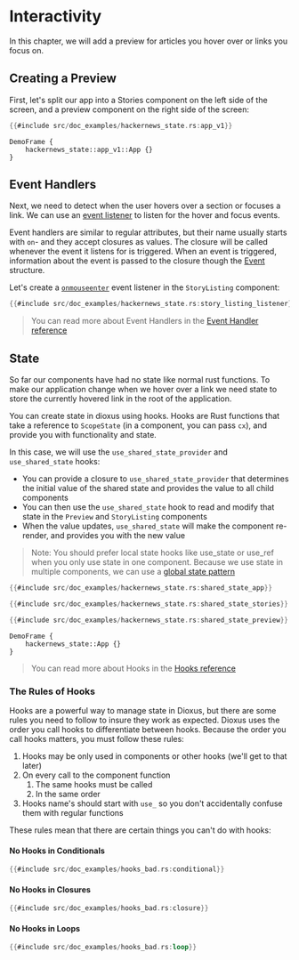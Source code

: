 # Interactivity

In this chapter, we will add a preview for articles you hover over or links you focus on.

## Creating a Preview

First, let's split our app into a Stories component on the left side of the screen, and a preview component on the right side of the screen:

```rust
{{#include src/doc_examples/hackernews_state.rs:app_v1}}
```

```inject-dioxus
DemoFrame {
    hackernews_state::app_v1::App {}
}
```

## Event Handlers

Next, we need to detect when the user hovers over a section or focuses a link. We can use an [event listener](../reference/event_handlers.md) to listen for the hover and focus events.

Event handlers are similar to regular attributes, but their name usually starts with `on`- and they accept closures as values. The closure will be called whenever the event it listens for is triggered. When an event is triggered, information about the event is passed to the closure though the [Event](https://docs.rs/dioxus/latest/dioxus/prelude/struct.Event.html) structure.

Let's create a [`onmouseenter`](https://docs.rs/dioxus/latest/dioxus/events/fn.onmouseenter.html) event listener in the `StoryListing` component:

```rust
{{#include src/doc_examples/hackernews_state.rs:story_listing_listener}}
```

> You can read more about Event Handlers in the [Event Handler reference](../reference/event_handlers.md)

## State

So far our components have had no state like normal rust functions. To make our application change when we hover over a link we need state to store the currently hovered link in the root of the application.

You can create state in dioxus using hooks. Hooks are Rust functions that take a reference to `ScopeState` (in a component, you can pass `cx`), and provide you with functionality and state.

In this case, we will use the `use_shared_state_provider` and `use_shared_state` hooks:

- You can provide a closure to `use_shared_state_provider` that determines the initial value of the shared state and provides the value to all child components
- You can then use the `use_shared_state` hook to read and modify that state in the `Preview` and `StoryListing` components
- When the value updates, `use_shared_state` will make the component re-render, and provides you with the new value

> Note: You should prefer local state hooks like use_state or use_ref when you only use state in one component. Because we use state in multiple components, we can use a [global state pattern](../reference/context.md)

```rust
{{#include src/doc_examples/hackernews_state.rs:shared_state_app}}
```

```rust
{{#include src/doc_examples/hackernews_state.rs:shared_state_stories}}
```

```rust
{{#include src/doc_examples/hackernews_state.rs:shared_state_preview}}
```

```inject-dioxus
DemoFrame {
    hackernews_state::App {}
}
```

> You can read more about Hooks in the [Hooks reference](../reference/hooks.md)

### The Rules of Hooks

Hooks are a powerful way to manage state in Dioxus, but there are some rules you need to follow to insure they work as expected. Dioxus uses the order you call hooks to differentiate between hooks. Because the order you call hooks matters, you must follow these rules:

1. Hooks may be only used in components or other hooks (we'll get to that later)
2. On every call to the component function
   1. The same hooks must be called
   2. In the same order
3. Hooks name's should start with `use_` so you don't accidentally confuse them with regular functions

These rules mean that there are certain things you can't do with hooks:

#### No Hooks in Conditionals
```rust
{{#include src/doc_examples/hooks_bad.rs:conditional}}
```

#### No Hooks in Closures
```rust
{{#include src/doc_examples/hooks_bad.rs:closure}}
```

#### No Hooks in Loops
```rust
{{#include src/doc_examples/hooks_bad.rs:loop}}
```
